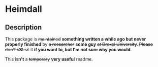 # Heimdall

## Description

This package is ~~maintained~~ **something written a while ago but never properly finished** by ~~a researcher~~ **some guy** ~~at Drexel University~~.  ~~Please don't s~~**S**teal it **if you want to, but I'm not sure why you would**.

This is**n't** a ~~temporary~~ **very useful** readme.
